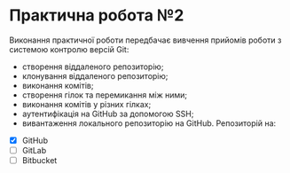 # Практична робота №2
Виконання практичної роботи передбачає вивчення прийомів роботи з системою контролю версій Git:
* створення віддаленого репозиторію;
* клонування віддаленого репозиторію;
* виконання комітів;
* створення гілок та перемикання між ними;
* виконання комітів у різних гілках;
* аутентифікація на GitHub за допомогою SSH;
* вивантаження локального репозиторію на GitHub.
Репозиторій на:
- [x] GitHub
- [ ] GitLab
- [ ] Bitbucket
